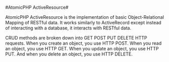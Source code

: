 #AtomicPHP ActiveResource#

AtomicPHP ActiveResource is the implementation of basic Object-Relational Mapping of RESTful data. It works similarly to ActiveRecord except instead of interacting with a database, it interacts with RESTful data.

CRUD methods are broken down into GET POST PUT DELETE HTTP requests. When you create an object, you use HTTP POST. When you read an object, you use HTTP GET. When you update an object, you use HTTP PUT. And when you delete an object, you use HTTP DELETE.